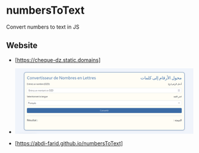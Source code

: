 # numbersToText
Convert numbers to text in JS
## Website
- [https://cheque-dz.static.domains]
- ![Logo](text_to_number.png)

- [https://abdi-farid.github.io/numbersToText]
